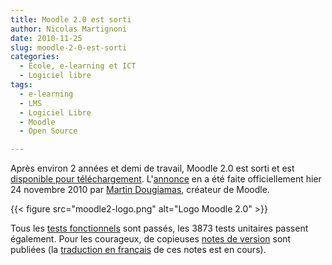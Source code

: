 ```yaml
---
title: Moodle 2.0 est sorti
author: Nicolas Martignoni
date: 2010-11-25
slug: moodle-2-0-est-sorti
categories:
  - École, e-learning et ICT
  - Logiciel libre
tags:
  - e-learning
  - LMS
  - Logiciel Libre
  - Moodle
  - Open Source

---
```

Après environ 2 années et demi de travail, Moodle 2.0 est sorti et est [disponible pour téléchargement][1]. L'[annonce][2] en a été faite officiellement hier 24 novembre 2010 par [Martin Dougiamas][3], créateur de Moodle.

{{< figure src="moodle2-logo.png" alt="Logo Moodle 2.0" >}}

Tous les [tests fonctionnels][4] sont passés, les 3873 <span class="nolink">tests</span> unitaires passent également. Pour les courageux, de copieuses [notes de version][5] sont publiées (la [traduction en français][6] de ces <span class="nolink">notes</span> est en <span class="nolink">cours</span>).

 [1]: https://download.moodle.org/
 [2]: https://moodle.org/mod/forum/discuss.php?d=162906
 [3]: https://moodle.org/user/view.php?id=1
 [4]: https://tracker.moodle.org/browse/MDLQA-328
 [5]: https://docs.moodle.org/dev/Moodle_2.0_release_notes
 [6]: https://docs.moodle.org/fr/Notes_de_mise_%C3%A0_jour_de_Moodle_2.0

 <!--more-->
